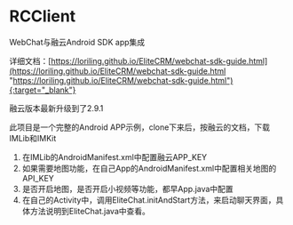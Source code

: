 # RCClient
WebChat与融云Android SDK app集成

详细文档：[https://loriling.github.io/EliteCRM/webchat-sdk-guide.html](https://loriling.github.io/EliteCRM/webchat-sdk-guide.html "https://loriling.github.io/EliteCRM/webchat-sdk-guide.html"){:target="_blank"}

融云版本最新升级到了2.9.1

此项目是一个完整的Android APP示例，clone下来后，按融云的文档，下载IMLib和IMKit
1. 在IMLib的AndroidManifest.xml中配置融云APP_KEY
2. 如果需要地图功能，在自己App的AndroidManifest.xml中配置相关地图的API_KEY
3. 是否开启地图，是否开启小视频等功能，都早App.java中配置
4. 在自己的Activity中，调用EliteChat.initAndStart方法，来启动聊天界面，具体方法说明到EliteChat.java中查看。